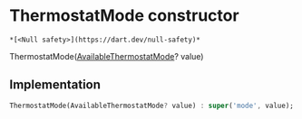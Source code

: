 


# ThermostatMode constructor




    *[<Null safety>](https://dart.dev/null-safety)*



ThermostatMode([AvailableThermostatMode](../../yonomi-sdk/AvailableThermostatMode.md)? value)





## Implementation

```dart
ThermostatMode(AvailableThermostatMode? value) : super('mode', value);
```







